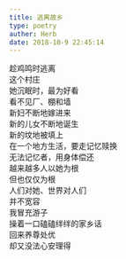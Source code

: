 ```yaml
---  
title: 逃离故乡  
type: poetry  
auther: Herb  
date: 2018-10-9 22:45:14    
---  
```

趁鸡鸣时逃离  
这个村庄  
她沉眠时，最为好看  
看不见厂、棚和墙    
新妇不断地嫁进来  
新的儿女不断地诞生  
新的坟地被填上  
在一个地方生活，要走记忆赎换  
无法记忆者，用身体偿还    
越来越多人以她为根  
但也仅仅为根  
人们对她、世界对人们  
并不宽容    
我冒充游子  
操着一口磕磕绊绊的家乡话  
回来养尊处优  
却又没法心安理得